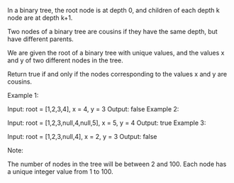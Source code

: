 In a binary tree, the root node is at depth 0, and children of each depth k node are at depth k+1.

Two nodes of a binary tree are cousins if they have the same depth, but have different parents.

We are given the root of a binary tree with unique values, and the values x and y of two different nodes in the tree.

Return true if and only if the nodes corresponding to the values x and y are cousins.

 

Example 1:


Input: root = [1,2,3,4], x = 4, y = 3
Output: false
Example 2:


Input: root = [1,2,3,null,4,null,5], x = 5, y = 4
Output: true
Example 3:



Input: root = [1,2,3,null,4], x = 2, y = 3
Output: false
 

Note:

The number of nodes in the tree will be between 2 and 100.
Each node has a unique integer value from 1 to 100.